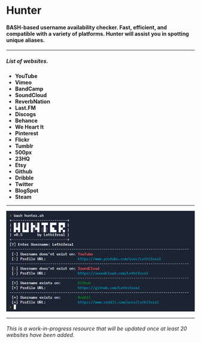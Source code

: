 # Hunter
#### BASH-based username availability checker. Fast, efficient, and compatible with a variety of platforms. Hunter will assist you in spotting unique aliases.

------------

##### List of websites.
- **YouTube**
- **Vimeo**
- **BandCamp**
- **SoundCloud**
- **ReverbNation**
- **Last.FM**
- **Discogs**
- **Behance**
- **We Heart It**
- **Pinterest**
- **Flickr**
- **Tumblr**
- **500px**
- **23HQ**
- **Etsy**
- **Github**
- **Dribble**
- **Twitter**
- **BlogSpot**
- **Steam**

------------

![Preview](https://github.com/lethiferal/Hunter/blob/main/Assets/Preview.PNG?raw=true "Preview")

------------

###### This is a work-in-progress resource that will be updated once at least 20 websites have been added.

